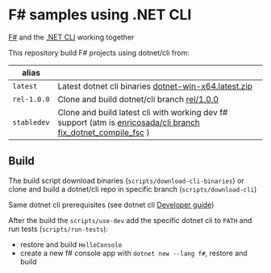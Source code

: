 # F# samples using .NET CLI
 
[F#](http://fsharp.org/) and the [.NET CLI](http://dotnet.github.io/) working together

This repository build F# projects using dotnet/cli from:

| alias     |     |
|-----------|-----|
|`latest`   | Latest dotnet cli binaries [dotnet-win-x64.latest.zip](https://dotnetcli.blob.core.windows.net/dotnet/dev/Binaries/Latest/dotnet-win-x64.latest.zip) |
|`rel-1.0.0`| Clone and build dotnet/cli branch [rel/1.0.0](https://github.com/dotnet/cli/tree/rel/1.0.0) |
|`stabledev`| Clone and build latest cli with working dev f# support (atm is [enricosada/cli branch fix_dotnet_compile_fsc](https://github.com/enricosada/cli/tree/fix_dotnet_compile_fsc) ) |


## Build

The build script download binaries (`scripts/download-cli-binaries`) or clone and build a dotnet/cli repo in specific branch (`scripts/download-cli`)

Same dotnet cli prerequisites (see dotnet cli [Developer guide](https://github.com/dotnet/cli/blob/rel/1.0.0/Documentation/developer-guide.md))

After the build the `scripts/use-dev` add the specific dotnet cli to `PATH`
and run tests (`scripts/run-tests`):

- restore and build `HelloConsole`
- create a new f# console app with `dotnet new --lang f#`, restore and build
